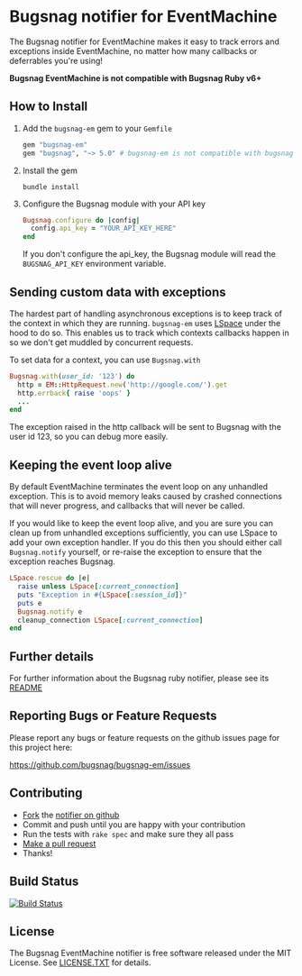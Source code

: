 Bugsnag notifier for EventMachine
=================================

The Bugsnag notifier for EventMachine makes it easy to track errors and exceptions inside EventMachine, no matter how many callbacks or deferrables you're using!

**Bugsnag EventMachine is not compatible with Bugsnag Ruby v6+**

How to Install
--------------

1. Add the `bugsnag-em` gem to your `Gemfile`

   ```ruby
   gem "bugsnag-em"
   gem "bugsnag", "~> 5.0" # bugsnag-em is not compatible with bugsnag-ruby v6
   ```

2. Install the gem

   ```shell
   bundle install
   ```

3. Configure the Bugsnag module with your API key

   ```ruby
   Bugsnag.configure do |config|
     config.api_key = "YOUR_API_KEY_HERE"
   end
   ```

   If you don't configure the api_key, the Bugsnag module will read the
   `BUGSNAG_API_KEY` environment variable.

Sending custom data with exceptions
-----------------------------------

The hardest part of handling asynchronous exceptions is to keep track of the context in which they are running. `bugsnag-em` uses [LSpace](https://github.com/ConradIrwin/lspace) under the hood to do so. This enables us to track which contexts callbacks happen in so we don't get muddled by concurrent requests.

To set data for a context, you can use `Bugsnag.with`

```ruby
Bugsnag.with(user_id: '123') do
  http = EM::HttpRequest.new('http://google.com/').get
  http.errback{ raise 'oops' }
  ...
end
```

The exception raised in the http callback will be sent to Bugsnag with the user id 123, so you can debug more easily.

Keeping the event loop alive
----------------------------

By default EventMachine terminates the event loop on any unhandled exception. This is to avoid memory leaks caused by crashed connections that will never progress, and callbacks that will never be called.

If you would like to keep the event loop alive, and you are sure you can clean up from unhandled exceptions sufficiently, you can use LSpace to add your own exception handler. If you do this then you should either call `Bugsnag.notify` yourself, or re-raise the exception to ensure that the exception reaches Bugsnag.

```ruby
LSpace.rescue do |e|
  raise unless LSpace[:current_connection]
  puts "Exception in #{LSpace[:session_id]}"
  puts e
  Bugsnag.notify e
  cleanup_connection LSpace[:current_connection]
end
```

Further details
---------------

For further information about the Bugsnag ruby notifier, please see its [README](https://github.com/bugsnag/bugsnag-ruby)


Reporting Bugs or Feature Requests
----------------------------------

Please report any bugs or feature requests on the github issues page for this
project here:

<https://github.com/bugsnag/bugsnag-em/issues>


Contributing
------------

-   [Fork](https://help.github.com/articles/fork-a-repo) the [notifier on github](https://github.com/bugsnag/bugsnag-em)
-   Commit and push until you are happy with your contribution
-   Run the tests with `rake spec` and make sure they all pass
-   [Make a pull request](https://help.github.com/articles/using-pull-requests)
-   Thanks!


Build Status
------------
[![Build Status](https://secure.travis-ci.org/bugsnag/bugsnag-em.png)](http://travis-ci.org/bugsnag/bugsnag-em)


License
-------

The Bugsnag EventMachine notifier is free software released under the MIT License.
See [LICENSE.TXT](https://github.com/bugsnag/bugsnag-em/blob/master/LICENSE.MIT) for details.

